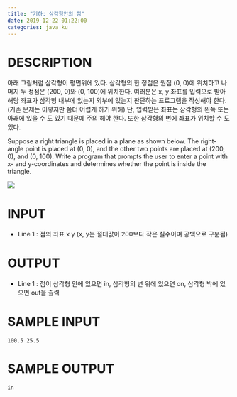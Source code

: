 ```yaml
---
title: "기하: 삼각형안의 점"
date: 2019-12-22 01:22:00
categories: java ku
---
```


# DESCRIPTION
아래 그림처럼 삼각형이 평면위에 있다. 삼각형의 한 정점은 원점 (0, 0)에 위치하고 나머지 두 정점은  (200, 0)와 (0, 100)에 위치한다. 여러분은 x, y 좌표를 입력으로 받아 해당 좌표가 삼각형 내부에 있는지 외부에 있는지 판단하는 프로그램을 작성해야 한다. (기존 문제는 이렇지만 쫌더 어렵게 하기 위해) 단, 입력받은 좌표는 삼각형의 왼쪽 또는 아래에 있을 수 도 있기 때문에 주의 해야 한다. 또한 삼각형의 변에 좌표가 위치할 수 도 있다. 

Suppose a right triangle is placed in a plane as shown below. The right-angle point is placed at (0, 0), and the other two points are placed at (200, 0), and (0, 100). Write a program that prompts the user to enter a point with x- and y-coordinates and determines whether the point is inside the triangle. 


![](https://withcs.net/img/java2015/points_in_triangle.png)


# INPUT
* Line 1 : 점의 좌표 x y (x, y는 절대값이 200보다 작은 실수이며 공백으로 구분됨)

 

# OUTPUT
* Line 1 : 점이 삼각형 안에 있으면 in, 삼각형의 변 위에 있으면 on, 삼각형 밖에 있으면 out을 출력

 

# SAMPLE INPUT
```
100.5 25.5
```
# SAMPLE OUTPUT
```
in
```

<script src="https://gist.github.com/DetegiCE/74443accfc4bff4aca99897fbd08fd32.js"></script>
